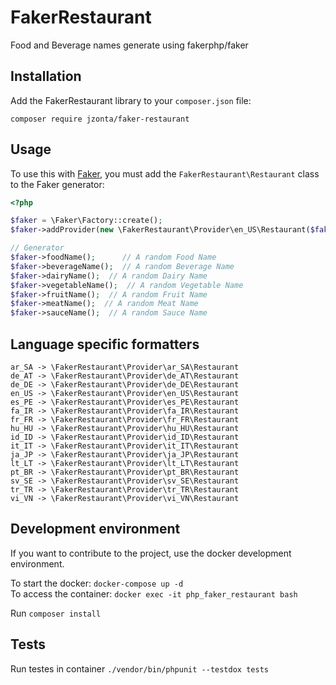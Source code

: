 FakerRestaurant
=======================

Food and Beverage names generate using fakerphp/faker


Installation
------------

Add the FakerRestaurant library to your `composer.json` file:

```
composer require jzonta/faker-restaurant
```

Usage
-----

To  use this with [Faker](https://github.com/fzaninotto/Faker), you must add the `FakerRestaurant\Restaurant` class to the Faker generator:

```php
<?php

$faker = \Faker\Factory::create();
$faker->addProvider(new \FakerRestaurant\Provider\en_US\Restaurant($faker));

// Generator
$faker->foodName();      // A random Food Name
$faker->beverageName();  // A random Beverage Name
$faker->dairyName();  // A random Dairy Name
$faker->vegetableName();  // A random Vegetable Name
$faker->fruitName();  // A random Fruit Name
$faker->meatName();  // A random Meat Name
$faker->sauceName();  // A random Sauce Name
```

Language specific formatters
-----

```
ar_SA -> \FakerRestaurant\Provider\ar_SA\Restaurant
de_AT -> \FakerRestaurant\Provider\de_AT\Restaurant
de_DE -> \FakerRestaurant\Provider\de_DE\Restaurant
en_US -> \FakerRestaurant\Provider\en_US\Restaurant
es_PE -> \FakerRestaurant\Provider\es_PE\Restaurant
fa_IR -> \FakerRestaurant\Provider\fa_IR\Restaurant
fr_FR -> \FakerRestaurant\Provider\fr_FR\Restaurant
hu_HU -> \FakerRestaurant\Provider\hu_HU\Restaurant
id_ID -> \FakerRestaurant\Provider\id_ID\Restaurant
it_IT -> \FakerRestaurant\Provider\it_IT\Restaurant
ja_JP -> \FakerRestaurant\Provider\ja_JP\Restaurant
lt_LT -> \FakerRestaurant\Provider\lt_LT\Restaurant
pt_BR -> \FakerRestaurant\Provider\pt_BR\Restaurant
sv_SE -> \FakerRestaurant\Provider\sv_SE\Restaurant
tr_TR -> \FakerRestaurant\Provider\tr_TR\Restaurant
vi_VN -> \FakerRestaurant\Provider\vi_VN\Restaurant
```

Development environment
-----

If you want to contribute to the project, use the docker development environment.  

To start the docker: `docker-compose up -d`  
To access the container: `docker exec -it php_faker_restaurant bash`  

Run `composer install`

Tests
-----

Run testes in container `./vendor/bin/phpunit --testdox tests`
